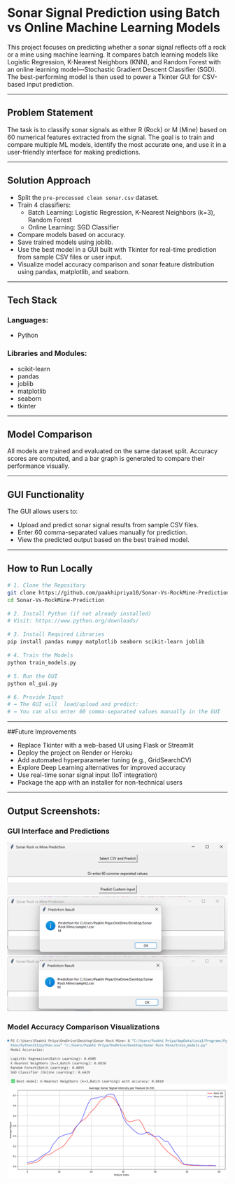 # Sonar Signal Prediction using Batch vs Online Machine Learning Models

This project focuses on predicting whether a sonar signal reflects off a rock or a mine using machine learning. It compares batch learning models like Logistic Regression, K-Nearest Neighbors (KNN), and Random Forest with an online learning model—Stochastic Gradient Descent Classifier (SGD). The best-performing model is then used to power a Tkinter GUI for CSV-based input prediction.

---

## Problem Statement

The task is to classify sonar signals as either R (Rock) or M (Mine) based on 60 numerical features extracted from the signal. The goal is to train and compare multiple ML models, identify the most accurate one, and use it in a user-friendly interface for making predictions.

---

## Solution Approach

- Split the `pre-processed clean sonar.csv` dataset.
- Train 4 classifiers:
  - Batch Learning: Logistic Regression, K-Nearest Neighbors (k=3), Random Forest
  - Online Learning: SGD Classifier
- Compare models based on accuracy.
- Save trained models using joblib.
- Use the best model in a GUI built with Tkinter for real-time prediction from sample CSV files or user input.
- Visualize model accuracy comparison and sonar feature distribution using pandas, matplotlib, and seaborn.

---

## Tech Stack

### Languages:
- Python

### Libraries and Modules:
- scikit-learn
- pandas
- joblib
- matplotlib
- seaborn
- tkinter

---

## Model Comparison

All models are trained and evaluated on the same dataset split. Accuracy scores are computed, and a bar graph is generated to compare their performance visually.

---

## GUI Functionality

The GUI allows users to:
- Upload and predict sonar signal results from sample CSV files.
- Enter 60 comma-separated values manually for prediction.
- View the predicted output based on the best trained model.

---
## How to Run Locally

```bash
# 1. Clone the Repository
git clone https://github.com/paakhipriya10/Sonar-Vs-RockMine-Prediction.git
cd Sonar-Vs-RockMine-Prediction
 ```

```bash
# 2. Install Python (if not already installed)
# Visit: https://www.python.org/downloads/
```
```bash
# 3. Install Required Libraries
pip install pandas numpy matplotlib seaborn scikit-learn joblib
```
```bash
# 4. Train the Models
python train_models.py
```
```bash
# 5. Run the GUI
python ml_gui.py
```
```bash
# 6. Provide Input
# → The GUI will  load/upload and predict:
# → You can also enter 60 comma-separated values manually in the GUI
 ```

---

##Future Improvements
- Replace Tkinter with a web-based UI using Flask or Streamlit  
- Deploy the project on Render or Heroku  
- Add automated hyperparameter tuning (e.g., GridSearchCV)  
- Explore Deep Learning alternatives for improved accuracy  
- Use real-time sonar signal input (IoT integration)  
- Package the app with an installer for non-technical users

---

## Output Screenshots:

### GUI Interface and Predictions
![Screenshot 1](output_screenshots/screenshot1.png)  
![Screenshot 2](output_screenshots/screenshot2.png)  
![Screenshot 3](output_screenshots/screenshot3.png)  

### Model Accuracy Comparison Visualizations
![Screenshot 4](output_screenshots/screenshot4.png)  
![Screenshot 5](output_screenshots/screenshot5.png)  

